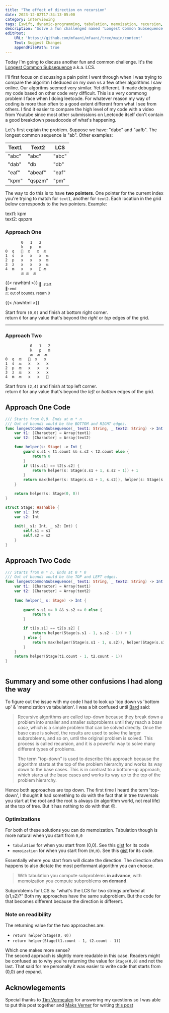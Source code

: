 ```yaml
---
title: "The effect of direction on recursion"
date: 2023-12-02T17:34:13-05:00
category: interviewing
tags: [swift, dynamic-programming, tabulation, memoization, recursion, two-pointers, longest common sequence, LCS]
description: "Solve a fun challenged named 'Longest Common Subsequence' by learning how the direction in recursion can effect your perception but also make comparing code difficult"
editPost:
    URL: 'https://github.com/mfaani/mfaani/tree/main/content'
    Text: Suggest Changes
    appendFilePath: true
---
```


Today I'm going to discuss another fun and common challenge. It's the [Longest Common Subsequence](https://leetcode.com/problems/longest-common-subsequence) a.k.a. LCS.

I'll first focus on discussing a pain point I went through when I was trying to compare the algoritm I deduced on my own vs a few other algorithms I saw online. Our algoritms seemed very similar. Yet different. It made debugging my code based on other code very difficult. This is a very commong problem I face when I doing leetcode. For whatever reason my way of coding is more than often to a good extent different from what I see from others. I find it easier to compare the high level of my code with a video from Youtube since most other submissions on Leetcode itself don't contain a good breakdown pseudocode of what's happening. 

Let's first explain the problem. Suppose we have: "dabc" and "aafb". The longest common sequence is "ab". Other examples:

| Text1  | Text2  |  LCS  |
| ------ | ------ | ----- |
| "abc"  | "abc"  | "abc" |
| "dab"  | "db    | "db"  |
| "eaf"  | "abeaf"| "eaf" |
| "kpm"  | "qspzm"| "pm"  |


The way to do this is to have **two pointers**. One pointer for the current index you're trying to match for `text1`, another for `text2`. Each location in the grid below corresponds to the two pointers. Example:

text1: kpm  
text2: qspzm

### Approach One

```
       0   1   2    
       k   p   m    
0  q   🏁  x   x  🔚 
1  s   x   x   x  🔚
2  p   x   x   x  🔚
3  z   x   x   x  🔚
4  m   x   x   🎯 🔚
       🔚 🔚  🔚
```      

{{< rawhtml >}}
<sub>
🏁: start</br>
🎯: end</br>
🔚: out of bounds. return 0</br></br>
</sub>
{{< /rawhtml >}}



Start from `(0,0)` and finish at bottom right corner.  
return `0` for any value that's beyond the _right_ or _top_ edges of the grid.

---

### Approach Two

```
           0   1   2    
           k   p   m
           🔚  🔚  🔚    
0  q  🔚   🎯  x   x
1  s  🔚   x   x   x
2  p  🔚   x   x   x
3  z  🔚   x   x   x
4  m  🔚   x   x   🏁
```

Start from `(2,4)` and finish at top left corner.  
return `0` for any value that's beyond the _left_ or _bottom_ edges of the grid.


## Approach One Code

```swift
/// Starts from 0,0. Ends at m * n
/// Out of bounds would be the BOTTOM and RIGHT edges.
func longestCommonSubsequence(_ text1: String, _ text2: String) -> Int {
    var t1: [Character] = Array(text1)
    var t2: [Character] = Array(text2)

    func helper(s: Stage) -> Int {
        guard s.s1 < t1.count && s.s2 < t2.count else {
            return 0
        }
        if t1[s.s1] == t2[s.s2] {
            return helper(s: Stage(s.s1 + 1, s.s2 + 1)) + 1
        }
        return max(helper(s: Stage(s.s1 + 1, s.s2)), helper(s: Stage(s.s1, s.s2 + 1)))
    }

    return helper(s: Stage(0, 0))
}

struct Stage: Hashable {
    var s1: Int
    var s2: Int
    
    init(_ s1: Int, _ s2: Int) {
        self.s1 = s1
        self.s2 = s2
    }
}
```

## Approach Two Code

```swift
/// Starts from m * n. Ends at 0 * 0
/// Out of bounds would be the TOP and LEFT edges. 
func longestCommonSubsequence(_ text1: String, _ text2: String) -> Int {
    var t1: [Character] = Array(text1)
    var t2: [Character] = Array(text2)
    
    func helper(_ s: Stage) -> Int {
        
        guard s.s1 >= 0 && s.s2 >= 0 else {
            return 0
        }

        if t1[s.s1] == t2[s.s2] {
            return helper(Stage(s.s1 - 1, s.s2 - 1)) + 1 
        } else {
            return max(helper(Stage(s.s1 - 1, s.s2)), helper(Stage(s.s1, s.s2 - 1)))
        }
    }
    return helper(Stage(t1.count - 1, t2.count - 1))
}
   
```

## Summary and some other confusions I had along the way 
To figure out the issue with my code I had to look up 'top down vs 'bottom up' & 'memoization vs tabulation'. 
I was a bit confused until [Bard](https://bard.google.com/chat/f770e0be6d4da48b) said: 

> Recursive algorithms are called top-down because they break down a problem into smaller and smaller subproblems until they reach a _base case_, which is a simple problem that can be solved directly. Once the base case is solved, the results are used to solve the larger subproblems, and so on, until the original problem is solved. This process is called recursion, and it is a powerful way to solve many different types of problems.
>
> The term "top-down" is used to describe this approach because the algorithm starts at the top of the problem hierarchy and works its way down to the base cases. This is in contrast to a bottom-up approach, which starts at the base cases and works its way up to the top of the problem hierarchy.

Hence both approaches are top down. The first time I heard the term 'top-down', I thought it had something to do with the fact that in tree traversals you start at the root and the root is always (in algorithm world, not real life) at the top of tree. But it has nothing to do with that 🙃.

### Optimizations
For both of these solutions you can do memoization. Tabulation though is more natural when you start from `0,0`
- `tabulation` for when you start from (0,0). See this [gist]((https://gist.github.com/mfaani/0d6a76708d8b8f3bb41bdd13e7c0014e)) for its code 
- `memoization` for when you start from (m,n). See this [gist](https://gist.github.com/mfaani/89069e38f49eea20b7e47b8f14308505) for its code. 

Essentially where you start from will dicate the direction. The direction often happens to also dictate the most performant algorithm you can choose.

> With tabulation you compute subproblems **in advance**, with memoization you compute subproblems **on demand**.

Subproblems for LCS is: "what's the LCS for two strings prefixed at (s1,s2)?" Both my approaches have the same subproblem. But the code for that becomes different because the direction is different. 

### Note on readibility

The returning value for the two approaches are: 

- `return helper(Stage(0, 0))`
- `return helper(Stage(t1.count - 1, t2.count - 1))`

Which one makes more sense?  
The second approach is slightly more readable in this case. Readers might be confused as to why you're returning the value for `Stage(0,0)` and not the last. That said for me personally it was easier to write code that starts from (0,0) and expand. 

## Acknowlegements

Special thanks to [Tim Vermeulen](https://github.com/timvermeulen) for answering my questions so I was able to put this post together and [Maks Verner](https://stackoverflow.com/users/9651461/maks-verver) for writing [this post](https://stackoverflow.com/a/77560704/5175709)